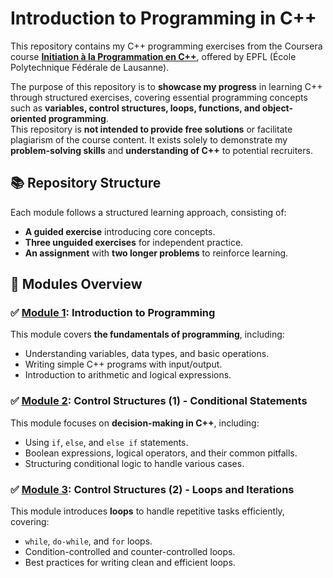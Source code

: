 # Introduction to Programming in C++

This repository contains my C++ programming exercises from the Coursera course [**Initiation à la Programmation en C++**](https://www.coursera.org/learn/initiation-programmation-cpp), offered by EPFL (École Polytechnique Fédérale de Lausanne).  

The purpose of this repository is to **showcase my progress** in learning C++ through structured exercises, covering essential programming concepts such as **variables, control structures, loops, functions, and object-oriented programming**.  
This repository is **not intended to provide free solutions** or facilitate plagiarism of the course content. It exists solely to demonstrate my **problem-solving skills** and **understanding of C++** to potential recruiters.  

## 📚 Repository Structure  
Each module follows a structured learning approach, consisting of:  
- **A guided exercise** introducing core concepts.  
- **Three unguided exercises** for independent practice.  
- **An assignment** with **two longer problems** to reinforce learning.  

## 📘 Modules Overview  

### ✅ [Module 1](Module1): Introduction to Programming  
This module covers **the fundamentals of programming**, including:  
- Understanding variables, data types, and basic operations.  
- Writing simple C++ programs with input/output.  
- Introduction to arithmetic and logical expressions.  

### ✅ [Module 2](Module2): Control Structures (1) - Conditional Statements  
This module focuses on **decision-making in C++**, including:  
- Using `if`, `else`, and `else if` statements.  
- Boolean expressions, logical operators, and their common pitfalls.  
- Structuring conditional logic to handle various cases.   

### ✅ [Module 3](Module3): Control Structures (2) - Loops and Iterations  
This module introduces **loops** to handle repetitive tasks efficiently, covering:  
- `while`, `do-while`, and `for` loops.  
- Condition-controlled and counter-controlled loops.  
- Best practices for writing clean and efficient loops.  
